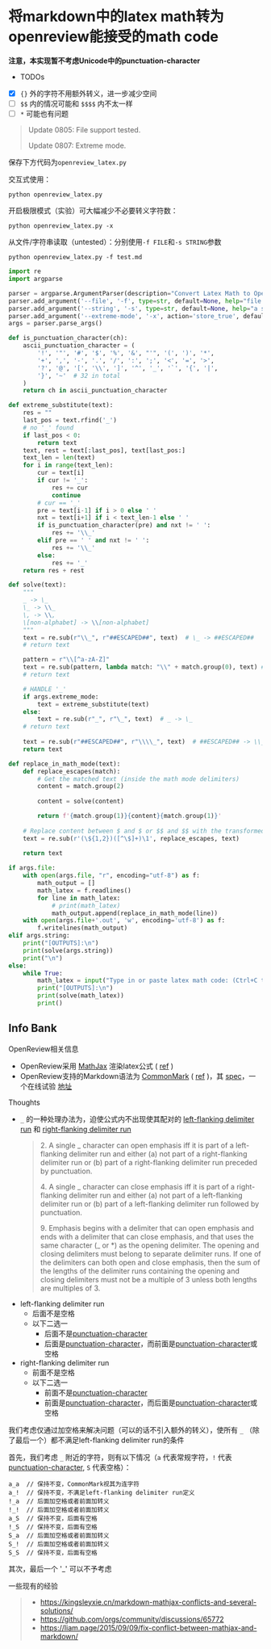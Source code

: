 # 将markdown中的latex math转为openreview能接受的math code

**注意，本实现暂不考虑Unicode中的punctuation-character**

+ TODOs
+ [x] `{}` 外的字符不用额外转义，进一步减少空间
+ [ ] `$$` 内的情况可能和 `$$$$` 内不太一样
+ [ ] `*` 可能也有问题

> Update 0805: File support tested.
> 
> Update 0807: Extreme mode.

保存下方代码为`openreview_latex.py`

交互式使用：
```shell
python openreview_latex.py
```

开启极限模式（实验）可大幅减少不必要转义字符数：
```shell
python openreview_latex.py -x
```

从文件/字符串读取（untested）：分别使用`-f FILE`和`-s STRING`参数
```shell
python openreview_latex.py -f test.md
```

```python
import re
import argparse

parser = argparse.ArgumentParser(description="Convert Latex Math to Openreview Compatible, default mode is iterative string")
parser.add_argument('--file', '-f', type=str, default=None, help="file containing latex math code")
parser.add_argument('--string', '-s', type=str, default=None, help="a single string containing latex math code wrapped in quotes")
parser.add_argument('--extreme-mode', '-x', action='store_true', default=False, help="reduce to extremes the number of changes (experimental)")
args = parser.parse_args()

def is_punctuation_character(ch):
    ascii_punctuation_character = (
        '!', '"', '#', '$', '%', '&', "'", '(', ')', '*',
        '+', ',', '-', '.', '/', ':', ';', '<', '=', '>',
        '?', '@', '[', '\\', ']', '^', '_', '`', '{', '|',
        '}', '~'  # 32 in total
    )
    return ch in ascii_punctuation_character

def extreme_substitute(text):
    res = ""
    last_pos = text.rfind('_')
    # no '_' found
    if last_pos < 0:
        return text
    text, rest = text[:last_pos], text[last_pos:]
    text_len = len(text)
    for i in range(text_len):
        cur = text[i]
        if cur != '_':
            res += cur
            continue
        # cur == '_'
        pre = text[i-1] if i > 0 else ' '
        nxt = text[i+1] if i < text_len-1 else ' '
        if is_punctuation_character(pre) and nxt != ' ':
            res += '\\_'
        elif pre == ' ' and nxt != ' ':
            res += '\\_'
        else:
            res += '_'
    return res + rest

def solve(text):
    """
    _ -> \_
    \_ -> \\_
    \, -> \\,
    \[non-alphabet] -> \\[non-alphabet]
    """
    text = re.sub(r"\\_", r"##ESCAPED##", text)  # \_ -> ##ESCAPED##
    # return text

    pattern = r"\\[^a-zA-Z]"
    text = re.sub(pattern, lambda match: "\\" + match.group(0), text) # \, -> \\,
    # return text

    # HANDLE '_'
    if args.extreme_mode:
        text = extreme_substitute(text)
    else:
        text = re.sub(r"_", r"\_", text)  # _ -> \_
    # return text
    
    text = re.sub(r"##ESCAPED##", r"\\\\_", text)  # ##ESCAPED## -> \\_
    return text

def replace_in_math_mode(text):
    def replace_escapes(match):
        # Get the matched text (inside the math mode delimiters)
        content = match.group(2)
        
        content = solve(content)

        return f'{match.group(1)}{content}{match.group(1)}'
    
    # Replace content between $ and $ or $$ and $$ with the transformed content
    text = re.sub(r'(\${1,2})([^\$]+)\1', replace_escapes, text)
    
    return text

if args.file:
    with open(args.file, "r", encoding="utf-8") as f:
        math_output = []
        math_latex = f.readlines()
        for line in math_latex:
            # print(math_latex)
            math_output.append(replace_in_math_mode(line))
    with open(args.file+'.out', 'w', encoding='utf-8') as f:
        f.writelines(math_output)
elif args.string:
    print("[OUTPUTS]:\n")
    print(solve(args.string))
    print("\n")
else:
    while True:
        math_latex = input("Type in or paste latex math code: (Ctrl+C to exit)\n")
        print("[OUTPUTS]:\n")
        print(solve(math_latex))
        print()
```

## Info Bank

OpenReview相关信息
+ OpenReview采用 [MathJax](https://docs.mathjax.org/en/latest/index.html) 渲染latex公式 ( [ref](https://docs.openreview.net/reference/openreview-tex/openreview-tex-support) )
+ OpenReview支持的Markdown语法为 [CommonMark](https://commonmark.org/help/) ( [ref](https://docs.openreview.net/how-to-guides/submissions-comments-reviews-and-decisions/how-to-add-formatting-to-reviews-or-comments) )，其 [spec](https://spec.commonmark.org/0.29/)，一个在线试验 [地址](https://spec.commonmark.org/dingus/)

Thoughts
+ `_` 的一种处理办法为，迫使公式内不出现使其配对的 [left-flanking delimiter run](https://spec.commonmark.org/0.29/#left-flanking-delimiter-run) 和 [right-flanking delimiter run](https://spec.commonmark.org/0.29/#right-flanking-delimiter-run)
    > 2\. A single _ character can open emphasis iff it is part of a left-flanking delimiter run and either (a) not part of a right-flanking delimiter run or (b) part of a right-flanking delimiter run preceded by punctuation.
    > 
    > 4\. A single _ character can close emphasis iff it is part of a right-flanking delimiter run and either (a) not part of a left-flanking delimiter run or (b) part of a left-flanking delimiter run followed by punctuation.
    >
    > 9\. Emphasis begins with a delimiter that can open emphasis and ends with a delimiter that can close emphasis, and that uses the same character (_ or *) as the opening delimiter. The opening and closing delimiters must belong to separate delimiter runs. If one of the delimiters can both open and close emphasis, then the sum of the lengths of the delimiter runs containing the opening and closing delimiters must not be a multiple of 3 unless both lengths are multiples of 3.
+ left-flanking delimiter run
  + 后面不是空格
  + 以下二选一
    + 后面不是[punctuation-character](https://spec.commonmark.org/0.29/#punctuation-character)
    + 后面是[punctuation-character](https://spec.commonmark.org/0.29/#punctuation-character)，而前面是[punctuation-character](https://spec.commonmark.org/0.29/#punctuation-character)或空格
+ right-flanking delimiter run
  + 前面不是空格
  + 以下二选一
    + 前面不是[punctuation-character](https://spec.commonmark.org/0.29/#punctuation-character)
    + 前面是[punctuation-character](https://spec.commonmark.org/0.29/#punctuation-character)，而后面是[punctuation-character](https://spec.commonmark.org/0.29/#punctuation-character)或空格

我们考虑仅通过加空格来解决问题（可以的话不引入额外的转义），使所有 `_` （除了最后一个）都不满足left-flanking delimiter run的条件

首先，我们考虑 `_` 附近的字符，则有以下情况（`a` 代表常规字符，`!` 代表[punctuation-character](https://spec.commonmark.org/0.29/#punctuation-character), `S` 代表空格）：
```text
a_a  // 保持不变，CommonMark视其为连字符
a_!  // 保持不变，不满足left-flanking delimiter run定义
!_a  // 后面加空格或者前面加转义
!_!  // 后面加空格或者前面加转义
a_S  // 保持不变，后面有空格
!_S  // 保持不变，后面有空格
S_a  // 后面加空格或者前面加转义
S_!  // 后面加空格或者前面加转义
S_S  // 保持不变，后面有空格
```
其次，最后一个 '_' 可以不予考虑

一些现有的经验
> + https://kingsleyxie.cn/markdown-mathjax-conflicts-and-several-solutions/
> + https://github.com/orgs/community/discussions/65772
> + https://liam.page/2015/09/09/fix-conflict-between-mathjax-and-markdown/
